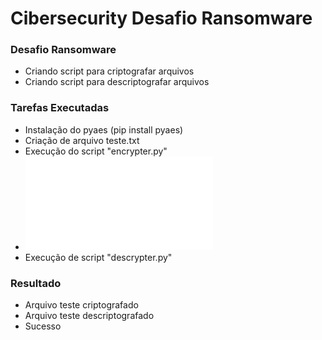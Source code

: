# Cibersecurity Desafio Ransomware


### Desafio Ransomware

- Criando script para criptografar arquivos
- Criando script para descriptografar arquivos


### Tarefas Executadas

- Instalação do pyaes (pip install pyaes)
- Criação de arquivo teste.txt
- Execução do script "encrypter.py"
- ![Alt text](./encrypter.py "Optional title")
- Execução de script "descrypter.py"

### Resultado

- Arquivo teste criptografado
- Arquivo teste descriptografado
- Sucesso
